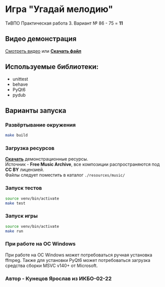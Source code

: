 # Игра "Угадай мелодию"
ТиВПО Практическая работа 3. Вариант № 86 - 75 = **11**

## Видео демонстрация
[Смотреть видео](https://disk.yandex.com/i/zAXrgHbguIWZLw) или 
[**Скачать файл**](https://github.com/I-love-linux-12-31/Guess_the_melody_game/raw/refs/heads/main/demo_video_2024-11-17%2014-45-11.mkv)

## Используемые библиотеки:
* unittest
* behave
* PyQt6
* pydub

## Варианты запуска
### Развёртывание окружения
```bash
make build
```
### Загрузка ресурсов
[**Скачать**](https://disk.yandex.com/d/xsyBrPdbvjwvqA) демонстрационные ресурсы.<br>
Источник - **Free Music Archive**, все композиции распространяются под **CC BY** лицензией.<br>
Файлы следует поместить в каталог `./resources/music/`
### Запуск тестов
```bash
source venv/bin/activate  
make test
```
### Запуск игры
```bash
source venv/bin/activate  
make run
```

### При работе на ОС Windows
При работе на ОС Windows может потребоваться ручная установка ffmpeg.
Также для установки PyQt6 может потребоваться загрузка средства сборки MSVC v140+ от Microsoft. 

### Автор - Кунецов Ярослав из ИКБО-02-22
